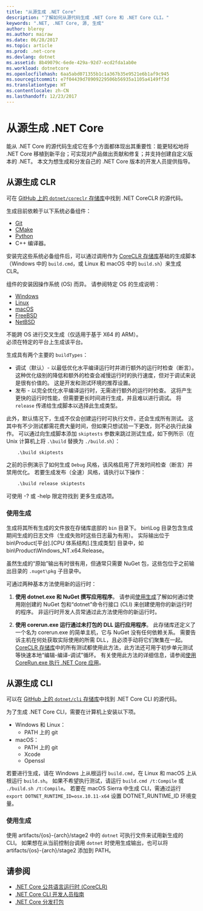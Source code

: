 ```yaml
---
title: "从源生成 .NET Core"
description: "了解如何从源代码生成 .NET Core 和 .NET Core CLI。"
keywords: ".NET, .NET Core, 源, 生成"
author: bleroy
ms.author: mairaw
ms.date: 06/28/2017
ms.topic: article
ms.prod: .net-core
ms.devlang: dotnet
ms.assetid: 8b49079c-6ede-429a-92d7-ecd2fda1ab0e
ms.workload: dotnetcore
ms.openlocfilehash: 6aa5abd071355b1c1a367b35e9521e6b1af9c945
ms.sourcegitcommit: e7f04439d78909229506b56935a1105a4149ff3d
ms.translationtype: HT
ms.contentlocale: zh-CN
ms.lasthandoff: 12/23/2017
---
```

# <a name="build-net-core-from-source"></a>从源生成 .NET Core

能从 .NET Core 的源代码生成它在多个方面都体现出其重要性：能更轻松地将 .NET Core 移植到新平台；可实现对产品做出贡献和修复；并支持创建自定义版本的 .NET。
本文为想生成和分发自己的 .NET Core 版本的开发人员提供指导。

## <a name="build-the-clr-from-source"></a>从源生成 CLR

可在 [GitHub 上的 `dotnet/coreclr` 存储库](https://github.com/dotnet/coreclr/)中找到 .NET CoreCLR 的源代码。

生成目前依赖于以下系统必备组件：
* [Git](https://git-scm.com/)
* [CMake](https://cmake.org/)
* [Python](https://www.python.org/)
* C++ 编译器。

安装完这些系统必备组件后，可以通过调用作为 [CoreCLR 存储库](https://github.com/dotnet/coreclr/)基础的生成脚本（Windows 中的 `build.cmd`，或 Linux 和 macOS 中的 `build.sh`）来生成 CLR。

组件的安装因操作系统 (OS) 而异。 请参阅特定 OS 的生成说明：

 * [Windows](https://github.com/dotnet/coreclr/blob/master/Documentation/building/windows-instructions.md)
 * [Linux](https://github.com/dotnet/coreclr/blob/master/Documentation/building/linux-instructions.md)
 * [macOS](https://github.com/dotnet/coreclr/blob/master/Documentation/building/osx-instructions.md)
 * [FreeBSD](https://github.com/dotnet/coreclr/blob/master/Documentation/building/freebsd-instructions.md) 
 * [NetBSD](https://github.com/dotnet/coreclr/blob/master/Documentation/building/netbsd-instructions.md)

不能跨 OS 进行交叉生成（仅适用于基于 X64 的 ARM）。  
必须在特定的平台上生成该平台。  

生成具有两个主要的 `buildTypes`：

 * 调试（默认）- 以最低优化水平编译运行时并进行额外的运行时检查（断言）。 这种优化级别的降低和额外的检查会减慢运行时的执行速度，但对于调试来说是很有价值的。 这是开发和测试环境的推荐设置。
 * 发布 - 以完全优化水平编译运行时，无需进行额外的运行时检查。 这将产生更快的运行时性能，但需要更长时间进行生成，并且难以进行调试。 将 `release` 传递给生成脚本以选择此生成类型。

此外，默认情况下，生成不仅会创建运行时可执行文件，还会生成所有测试。
这其中有不少测试都需花费大量时间，但如果只想试验一下更改，则不必执行此操作。
可以通过向生成脚本添加 `skiptests` 参数来跳过测试生成，如下例所示（在 Unix 计算机上将 `.\build` 替换为 `./build.sh`）：

```bat
    .\build skiptests 
```

之前的示例演示了如何生成 `Debug` 风格，该风格启用了开发时间检查（断言）并禁用优化。 若要生成发布（全速）风格，请执行以下操作：

```bat 
    .\build release skiptests
```

可使用 -? 或 -help 限定符找到 更多生成选项。   

### <a name="using-your-build"></a>使用生成

生成将其所有生成的文件放在存储库底部的 `bin` 目录下。
bin\Log 目录包含生成期间生成的日志文件（生成失败时这些日志最为有用）。
实际输出位于bin\Product\[平台].[CPU 体系结构].[生成类型] 目录中，如 bin\Product\Windows_NT.x64.Release。

虽然生成的“原始”输出有时很有用，但通常只需要 NuGet 包，这些包位于之前输出目录的 `.nuget\pkg` 子目录中。

可通过两种基本方法使用新的运行时：

 1. **使用 dotnet.exe 和 NuGet 撰写应用程序**。
    请参阅[使用生成](https://github.com/dotnet/coreclr/blob/master/Documentation/workflow/UsingYourBuild.md)了解如何通过使用刚创建的 NuGet 包和“dotnet”命令行接口 (CLI) 来创建使用你的新运行时的程序。 非运行时开发人员常通过此方法使用你的新运行时。    

 2. **使用 corerun.exe 运行通过未打包的 DLL 运行应用程序**。
    此存储库还定义了一个名为 corerun.exe 的简单主机，它与 NuGet 没有任何依赖关系。
    需要告诉主机在何处获取实际使用的所需 DLL，且必须手动将它们聚集在一起。
    [CoreCLR 存储库](https://github.com/dotnet/coreclr)中的所有测试都使用此方法，此方法还可用于初步单元测试等快速本地“编辑-编译-调试”循环。
    有关使用此方法的详细信息，请参阅[使用 CoreRun.exe 执行 .NET Core 应用](https://github.com/dotnet/coreclr/blob/master/Documentation/workflow/UsingCoreRun.md)。

## <a name="build-the-cli-from-source"></a>从源生成 CLI

可以在 [GitHub 上的 `dotnet/cli` 存储库](https://github.com/dotnet/cli/)中找到 .NET Core CLI 的源代码。

为了生成 .NET Core CLI，需要在计算机上安装以下项。

* Windows 和 Linux：
    - PATH 上的 git
* macOS：
    - PATH 上的 git
    - Xcode
    - Openssl

若要进行生成，请在 Windows 上从根运行 `build.cmd`，在 Linux 和 macOS 上从根运行 `build.sh`。 如果不希望执行测试，请运行 `build.cmd /t:Compile` 或 `./build.sh /t:Compile`。 若要在 macOS Sierra 中生成 CLI，需通过运行 `export DOTNET_RUNTIME_ID=osx.10.11-x64` 设置 DOTNET_RUNTIME_ID 环境变量。

### <a name="using-your-build"></a>使用生成

使用 artifacts/{os}-{arch}/stage2 中的 `dotnet` 可执行文件来试用新生成的 CLI。 如果想在从当前控制台调用 `dotnet` 时使用生成输出，也可以将 artifacts/{os}-{arch}/stage2 添加到 PATH。

## <a name="see-also"></a>请参阅

* [.NET Core 公共语言运行时 (CoreCLR)](https://github.com/dotnet/coreclr/blob/master/README.md)
* [.NET Core CLI 开发人员指南](https://github.com/dotnet/cli/blob/master/Documentation/project-docs/developer-guide.md)
* [.NET Core 分发打包](./distribution-packaging.md)
